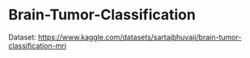 # Brain-Tumor-Classification

Dataset: https://www.kaggle.com/datasets/sartajbhuvaji/brain-tumor-classification-mri

